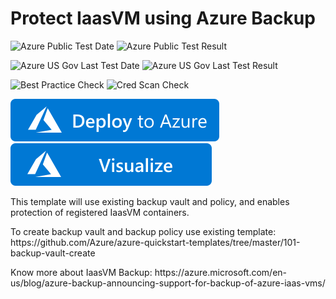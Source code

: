 # Protect IaasVM using Azure Backup

![Azure Public Test Date](https://azurequickstartsservice.blob.core.windows.net/badges/101-backup-protect-iaasvm/PublicLastTestDate.svg)
![Azure Public Test Result](https://azurequickstartsservice.blob.core.windows.net/badges/101-backup-protect-iaasvm/PublicDeployment.svg)

![Azure US Gov Last Test Date](https://azurequickstartsservice.blob.core.windows.net/badges/101-backup-protect-iaasvm/FairfaxLastTestDate.svg)
![Azure US Gov Last Test Result](https://azurequickstartsservice.blob.core.windows.net/badges/101-backup-protect-iaasvm/FairfaxDeployment.svg)

![Best Practice Check](https://azurequickstartsservice.blob.core.windows.net/badges/101-backup-protect-iaasvm/BestPracticeResult.svg)
![Cred Scan Check](https://azurequickstartsservice.blob.core.windows.net/badges/101-backup-protect-iaasvm/CredScanResult.svg)

[![Deploy To Azure](https://raw.githubusercontent.com/Azure/azure-quickstart-templates/master/1-CONTRIBUTION-GUIDE/images/deploytoazure.svg?sanitize=true)](https://portal.azure.com/#create/Microsoft.Template/uri/https%3A%2F%2Fraw.githubusercontent.com%2FAzure%2Fazure-quickstart-templates%2Fmaster%2F101-backup-protect-iaasvm%2Fazuredeploy.json)  [![Visualize](https://raw.githubusercontent.com/Azure/azure-quickstart-templates/master/1-CONTRIBUTION-GUIDE/images/visualizebutton.svg?sanitize=true)](http://armviz.io/#/?load=https%3A%2F%2Fraw.githubusercontent.com%2FAzure%2Fazure-quickstart-templates%2Fmaster%2F101-backup-protect-iaasvm%2Fazuredeploy.json)

<p>This template will use existing backup vault and policy, and enables protection of registered IaasVM containers.</p>
<p>To create backup vault and backup policy use existing template: https://github.com/Azure/azure-quickstart-templates/tree/master/101-backup-vault-create </p>
<p>Know more about IaasVM Backup: https://azure.microsoft.com/en-us/blog/azure-backup-announcing-support-for-backup-of-azure-iaas-vms/</p>


